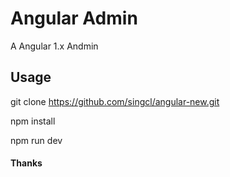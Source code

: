# Angular Admin

A Angular 1.x Andmin

## Usage
git clone https://github.com/singcl/angular-new.git

npm install

npm run dev

#### Thanks


